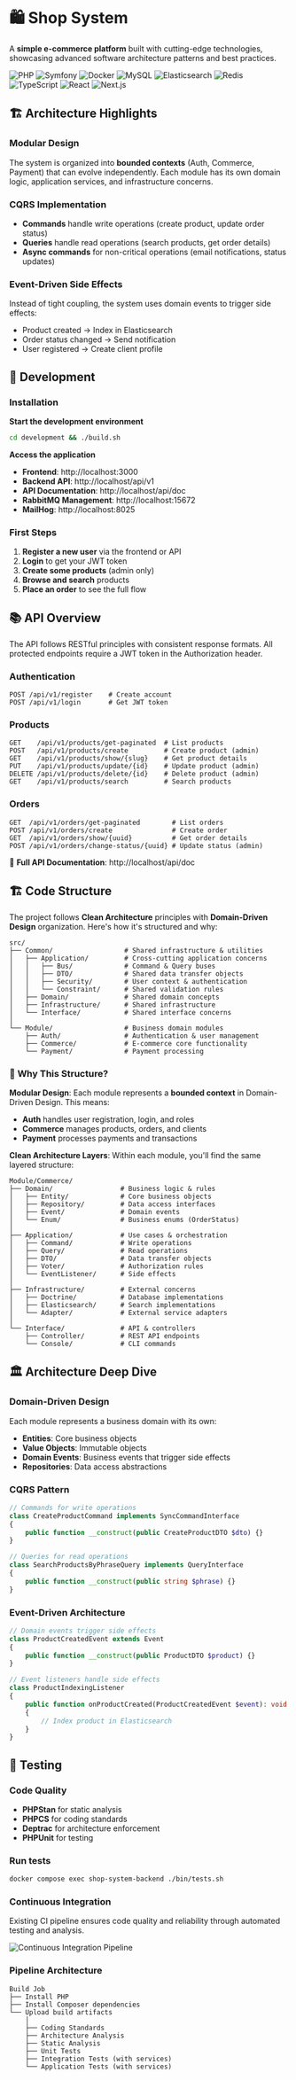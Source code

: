 # 🛍️ Shop System

A **simple e-commerce platform** built with cutting-edge technologies, showcasing advanced software architecture patterns and best practices.

![PHP](https://img.shields.io/badge/PHP-777BB4?style=for-the-badge&logo=php&logoColor=white)
![Symfony](https://img.shields.io/badge/Symfony-000000?style=for-the-badge&logo=symfony&logoColor=white)
![Docker](https://img.shields.io/badge/Docker-2496ED?style=for-the-badge&logo=docker&logoColor=white)
![MySQL](https://img.shields.io/badge/MySQL-4479A1?style=for-the-badge&logo=mysql&logoColor=white)
![Elasticsearch](https://img.shields.io/badge/Elasticsearch-005571?style=for-the-badge&logo=elasticsearch&logoColor=white)
![Redis](https://img.shields.io/badge/Redis-DC382D?style=for-the-badge&logo=redis&logoColor=white)
![TypeScript](https://img.shields.io/badge/TypeScript-3178C6?style=for-the-badge&logo=typescript&logoColor=white)
![React](https://img.shields.io/badge/React-61DAFB?style=for-the-badge&logo=react&logoColor=black)
![Next.js](https://img.shields.io/badge/Next.js-000000?style=for-the-badge&logo=nextdotjs&logoColor=white)

## 🏗️ Architecture Highlights

### Modular Design
The system is organized into **bounded contexts** (Auth, Commerce, Payment) that can evolve independently. Each module has its own domain logic, application services, and infrastructure concerns.

### CQRS Implementation
- **Commands** handle write operations (create product, update order status)
- **Queries** handle read operations (search products, get order details)
- **Async commands** for non-critical operations (email notifications, status updates)

### Event-Driven Side Effects
Instead of tight coupling, the system uses domain events to trigger side effects:
- Product created → Index in Elasticsearch
- Order status changed → Send notification
- User registered → Create client profile

## 🚀 Development

### Installation

**Start the development environment**
```bash
cd development && ./build.sh
```

**Access the application**
- **Frontend**: http://localhost:3000
- **Backend API**: http://localhost/api/v1
- **API Documentation**: http://localhost/api/doc
- **RabbitMQ Management**: http://localhost:15672
- **MailHog**: http://localhost:8025

### First Steps

1. **Register a new user** via the frontend or API
2. **Login** to get your JWT token
3. **Create some products** (admin only)
4. **Browse and search** products
5. **Place an order** to see the full flow

## 📚 API Overview

The API follows RESTful principles with consistent response formats. All protected endpoints require a JWT token in the Authorization header.

### Authentication
```http
POST /api/v1/register    # Create account
POST /api/v1/login       # Get JWT token
```

### Products
```http
GET    /api/v1/products/get-paginated  # List products
POST   /api/v1/products/create         # Create product (admin)
GET    /api/v1/products/show/{slug}    # Get product details
PUT    /api/v1/products/update/{id}    # Update product (admin)
DELETE /api/v1/products/delete/{id}    # Delete product (admin)
GET    /api/v1/products/search         # Search products
```

### Orders
```http
GET  /api/v1/orders/get-paginated        # List orders
POST /api/v1/orders/create               # Create order
GET  /api/v1/orders/show/{uuid}          # Get order details
POST /api/v1/orders/change-status/{uuid} # Update status (admin)
```

📖 **Full API Documentation**: http://localhost/api/doc

## 🏗️ Code Structure

The project follows **Clean Architecture** principles with **Domain-Driven Design** organization. Here's how it's structured and why:

```
src/
├── Common/                  # Shared infrastructure & utilities
│   ├── Application/         # Cross-cutting application concerns
│   │   ├── Bus/             # Command & Query buses
│   │   ├── DTO/             # Shared data transfer objects
│   │   ├── Security/        # User context & authentication
│   │   └── Constraint/      # Shared validation rules
│   ├── Domain/              # Shared domain concepts
│   ├── Infrastructure/      # Shared infrastructure
│   └── Interface/           # Shared interface concerns
│
└── Module/                  # Business domain modules
    ├── Auth/                # Authentication & user management
    ├── Commerce/            # E-commerce core functionality
    └── Payment/             # Payment processing
```

### 🎯 **Why This Structure?**

**Modular Design**: Each module represents a **bounded context** in Domain-Driven Design. This means:
- **Auth** handles user registration, login, and roles
- **Commerce** manages products, orders, and clients  
- **Payment** processes payments and transactions

**Clean Architecture Layers**: Within each module, you'll find the same layered structure:

```
Module/Commerce/
├── Domain/                 # Business logic & rules
│   ├── Entity/             # Core business objects
│   ├── Repository/         # Data access interfaces
│   ├── Event/              # Domain events
│   └── Enum/               # Business enums (OrderStatus)
│
├── Application/            # Use cases & orchestration
│   ├── Command/            # Write operations
│   ├── Query/              # Read operations
│   ├── DTO/                # Data transfer objects
│   ├── Voter/              # Authorization rules
│   └── EventListener/      # Side effects
│
├── Infrastructure/         # External concerns
│   ├── Doctrine/           # Database implementations
│   ├── Elasticsearch/      # Search implementations
│   └── Adapter/            # External service adapters
│
└── Interface/              # API & controllers
    ├── Controller/         # REST API endpoints
    └── Console/            # CLI commands
```

## 🏛️ Architecture Deep Dive

### Domain-Driven Design
Each module represents a business domain with its own:
- **Entities**: Core business objects
- **Value Objects**: Immutable objects
- **Domain Events**: Business events that trigger side effects
- **Repositories**: Data access abstractions

### CQRS Pattern
```php
// Commands for write operations
class CreateProductCommand implements SyncCommandInterface
{
    public function __construct(public CreateProductDTO $dto) {}
}

// Queries for read operations  
class SearchProductsByPhraseQuery implements QueryInterface
{
    public function __construct(public string $phrase) {}
}
```

### Event-Driven Architecture
```php
// Domain events trigger side effects
class ProductCreatedEvent extends Event
{
    public function __construct(public ProductDTO $product) {}
}

// Event listeners handle side effects
class ProductIndexingListener
{
    public function onProductCreated(ProductCreatedEvent $event): void
    {
        // Index product in Elasticsearch
    }
}
```

## 🔧 Testing

### Code Quality
- **PHPStan** for static analysis
- **PHPCS** for coding standards
- **Deptrac** for architecture enforcement
- **PHPUnit** for testing

### Run tests
```bash
docker compose exec shop-system-backend ./bin/tests.sh
```

### Continuous Integration

Existing CI pipeline ensures code quality and reliability through automated testing and analysis.

![Continuous Integration Pipeline](docs/images/continuous-integration.png)

### Pipeline Architecture

```
Build Job
├── Install PHP
├── Install Composer dependencies
└── Upload build artifacts
    │
    ├── Coding Standards
    ├── Architecture Analysis  
    ├── Static Analysis
    ├── Unit Tests
    ├── Integration Tests (with services)
    └── Application Tests (with services)
```
